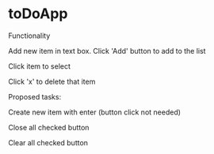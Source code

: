 # toDoApp

Functionality

Add new item in text box. Click 'Add' button to add to the list

Click item to select

Click 'x' to delete that item


Proposed tasks:

Create new item with enter (button click not needed)

Close all checked button

Clear all checked button
